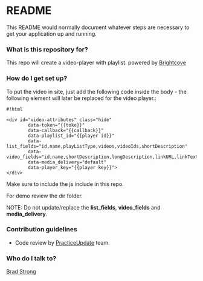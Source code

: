 # README #

This README would normally document whatever steps are necessary to get your application up and running.

### What is this repository for? ###

This repo will create a video-player with playlist. powered by [Brightcove](http://support.brightcove.com/en/video-cloud/docs)

### How do I get set up? ###

To put the video in site, just add the following code inside the body - the following element will later be replaced for the video player.:


```
#!html

<div id="video-attributes" class="hide" 
        data-token="{{toke}}" 
        data-callback="{{callback}}"
        data-playlist_id="{{player id}}" 
        data-list_fields="id,name,playListType,videos,videoIds,shortDescription" 
        data-video_fields="id,name,shortDescription,longDescription,linkURL,linkText,thumbnailURL" 
        data-media_delivery="default" 
        data-player_key="{{player key}}">
</div>
```


Make sure to include the js include in this repo.

For demo review the dir folder.

NOTE: Do not update/replace the **list_fields**, **video_fields** and **media_delivery**.

### Contribution guidelines ###

* Code review by [PracticeUpdate](http://www.practiceupdate.com) team.

### Who do I talk to? ###

[Brad Strong](https://bitbucket.org/bradstrong)